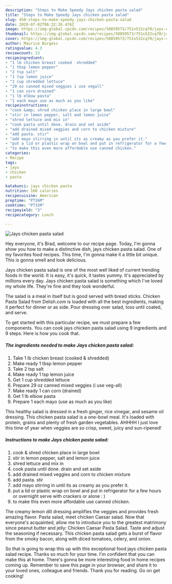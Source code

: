 ```yaml
---
description: "Steps to Make Speedy Jays chicken pasta salad"
title: "Steps to Make Speedy Jays chicken pasta salad"
slug: 450-steps-to-make-speedy-jays-chicken-pasta-salad
date: 2020-07-02T06:32:26.476Z
image: https://img-global.cpcdn.com/recipes/50859573/751x532cq70/jays-chicken-pasta-salad-recipe-main-photo.jpg
thumbnail: https://img-global.cpcdn.com/recipes/50859573/751x532cq70/jays-chicken-pasta-salad-recipe-main-photo.jpg
cover: https://img-global.cpcdn.com/recipes/50859573/751x532cq70/jays-chicken-pasta-salad-recipe-main-photo.jpg
author: Maurice Burgess
ratingvalue: 4.3
reviewcount: 13
recipeingredient:
- "1 lb chicken breast cooked  shredded"
- "1 tbsp lemon pepper"
- "2 tsp salt"
- "1 tsp lemon juice"
- "1 cup shredded lettuce"
- "29 oz canned mixed veggies i use vegall"
- "1 can corn drained"
- "1 lb elbow pasta"
- "1 each mayo use as much as you like"
recipeinstructions:
- "cook &amp; shred chicken place in large bowl"
- "stir in lemon pepper, salt and lemon juice"
- "shred lettuce and mix in"
- "cook pasta until done. drain and set aside"
- "add drained mixed veggies and corn to chicken mixture"
- "add pasta. stir"
- "add mayo stirring in until its as creamy as you prefer it."
- "put a lid or plastic wrap on bowl and put in refrigerator for a few hours or overnight  serve with crackers or alone : )"
- "to make this even more affordable use canned chicken."
categories:
- Recipe
tags:
- jays
- chicken
- pasta

katakunci: jays chicken pasta 
nutrition: 160 calories
recipecuisine: American
preptime: "PT26M"
cooktime: "PT32M"
recipeyield: "3"
recipecategory: Lunch

---
```



![Jays chicken pasta salad](https://img-global.cpcdn.com/recipes/50859573/751x532cq70/jays-chicken-pasta-salad-recipe-main-photo.jpg)

Hey everyone, it's Brad, welcome to our recipe page. Today, I'm gonna show you how to make a distinctive dish, jays chicken pasta salad. One of my favorites food recipes. This time, I'm gonna make it a little bit unique. This is gonna smell and look delicious.

Jays chicken pasta salad is one of the most well liked of current trending foods in the world. It is easy, it's quick, it tastes yummy. It's appreciated by millions every day. Jays chicken pasta salad is something which I've loved my whole life. They're fine and they look wonderful.

The salad is a meal in itself but is good served with bread sticks. Chicken Pasta Salad from Delish.com is loaded with all the best ingredients, making it perfect for dinner or as side. Pour dressing over salad, toss until coated, and serve.


To get started with this particular recipe, we must prepare a few components. You can cook jays chicken pasta salad using 9 ingredients and 9 steps. Here is how you cook that.

<!--inarticleads1-->

##### The ingredients needed to make Jays chicken pasta salad:

1. Take 1 lb chicken breast (cooked &amp; shredded)
1. Make ready 1 tbsp lemon pepper
1. Take 2 tsp salt
1. Make ready 1 tsp lemon juice
1. Get 1 cup shredded lettuce
1. Prepare 29 oz canned mixed veggies (i use veg-all)
1. Make ready 1 can corn (drained)
1. Get 1 lb elbow pasta
1. Prepare 1 each mayo (use as much as you like)


This healthy salad is dressed in a fresh ginger, rice vinegar, and sesame oil dressing. This chicken pasta salad is a one-bowl meal. It&#39;s loaded with protein, grains and plenty of fresh garden vegetables. AHHHH I just love this time of year when veggies are so crisp, sweet, juicy and sun-ripened! 

<!--inarticleads2-->

##### Instructions to make Jays chicken pasta salad:

1. cook &amp; shred chicken place in large bowl
1. stir in lemon pepper, salt and lemon juice
1. shred lettuce and mix in
1. cook pasta until done. drain and set aside
1. add drained mixed veggies and corn to chicken mixture
1. add pasta. stir
1. add mayo stirring in until its as creamy as you prefer it.
1. put a lid or plastic wrap on bowl and put in refrigerator for a few hours or overnight  serve with crackers or alone : )
1. to make this even more affordable use canned chicken.


The creamy lemon dill dressing amplifies the veggies and provides fresh amazing flavor. Pasta salad, meet chicken Caesar salad. Now that everyone&#39;s acquainted, allow me to introduce you to the greatest matrimony since peanut butter and jelly: Chicken Caesar Pasta Salad. Taste and adjust the seasoning if necessary. This chicken pasta salad gets a burst of flavor from the smoky bacon, along with diced tomatoes, celery, and onion. 

So that is going to wrap this up with this exceptional food jays chicken pasta salad recipe. Thanks so much for your time. I'm confident that you can make this at home. There's gonna be more interesting food in home recipes coming up. Remember to save this page in your browser, and share it to your loved ones, colleague and friends. Thank you for reading. Go on get cooking!
